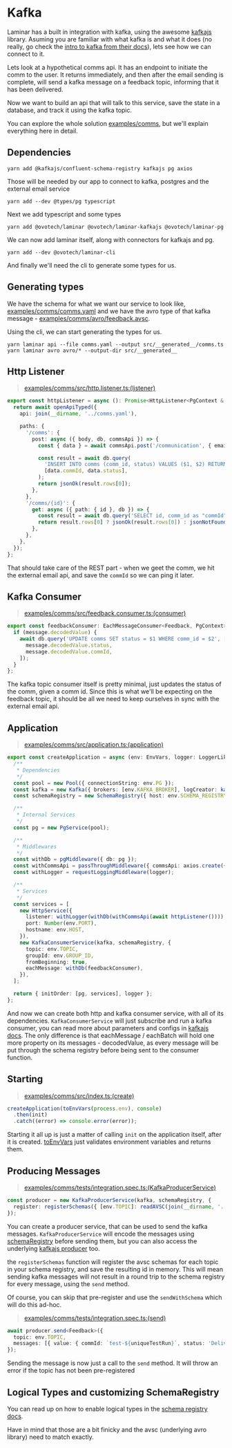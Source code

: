 # Kafka

Laminar has a built in integration with kafka, using the awesome [kafkajs](https://kafka.js.org) library. Asuming you are familiar with what kafka is and what it does (no really, go check the [intro to kafka from their docs](https://kafka.js.org/docs/introduction)), lets see how we can connect to it.

Lets look at a hypothetical comms api. It has an endpoint to initiate the comm to the user. It returns immediately, and then after the email sending is complete, will send a kafka message on a feedback topic, informing that it has been delivered.

Now we want to build an api that will talk to this service, save the state in a database, and track it using the kafka topic.

You can explore the whole solution [examples/comms](https://github.com/ovotech/laminar/tree/main/examples/comms), but we'll explain everything here in detail.

## Dependencies

```shell
yarn add @kafkajs/confluent-schema-registry kafkajs pg axios
```

Those will be needed by our app to connect to kafka, postgres and the external email service

```shell
yarn add --dev @types/pg typescript
```

Next we add typescript and some types

```shell
yarn add @ovotech/laminar @ovotech/laminar-kafkajs @ovotech/laminar-pg
```

We can now add laminar itself, along with connectors for kafkajs and pg.

```shell
yarn add --dev @ovotech/laminar-cli
```

And finally we'll need the cli to generate some types for us.

## Generating types

We have the schema for what we want our service to look like, [examples/comms/comms.yaml](https://github.com/ovotech/laminar/tree/main/examples/comms/comms.yaml) and we have the avro type of that kafka message - [examples/comms/avro/feedback.avsc](https://github.com/ovotech/laminar/tree/main/examples/comms/avro/feedback.avsc).

Using the cli, we can start generating the types for us.

```
yarn laminar api --file comms.yaml --output src/__generated__/comms.ts
yarn laminar avro avro/* --output-dir src/__generated__
```

## Http Listener

> [examples/comms/src/http.listener.ts:(listener)](https://github.com/ovotech/laminar/tree/main/examples/comms/src/http.listener.ts#L7-L33)

```typescript
export const httpListener = async (): Promise<HttpListener<PgContext & CommsApiContext>> => {
  return await openApiTyped({
    api: join(__dirname, '../comms.yaml'),

    paths: {
      '/comms': {
        post: async ({ body, db, commsApi }) => {
          const { data } = await commsApi.post('/communication', { email: body.email, template: 'test' });

          const result = await db.query(
            'INSERT INTO comms (comm_id, status) VALUES ($1, $2) RETURNING id, comm_id as "commId", status',
            [data.commId, data.status],
          );
          return jsonOk(result.rows[0]);
        },
      },
      '/comms/{id}': {
        get: async ({ path: { id }, db }) => {
          const result = await db.query('SELECT id, comm_id as "commId", status FROM comms WHERE id = $1', [id]);
          return result.rows[0] ? jsonOk(result.rows[0]) : jsonNotFound({ message: 'Comm Not Found' });
        },
      },
    },
  });
};
```

That should take care of the REST part - when we geet the comm, we hit the external email api, and save the `commId` so we can ping it later.

## Kafka Consumer

> [examples/comms/src/feedback.consumer.ts:(consumer)](https://github.com/ovotech/laminar/tree/main/examples/comms/src/feedback.consumer.ts#L5-L14)

```typescript
export const feedbackConsumer: EachMessageConsumer<Feedback, PgContext> = async ({ db, message }) => {
  if (message.decodedValue) {
    await db.query('UPDATE comms SET status = $1 WHERE comm_id = $2', [
      message.decodedValue.status,
      message.decodedValue.commId,
    ]);
  }
};
```

The kafka topic consumer itself is pretty minimal, just updates the status of the comm, given a comm id. Since this is what we'll be expecting on the feedback topic, it should be all we need to keep ourselves in sync with the external email api.

## Application

> [examples/comms/src/application.ts:(application)](https://github.com/ovotech/laminar/tree/main/examples/comms/src/application.ts#L22-L62)

```typescript
export const createApplication = async (env: EnvVars, logger: LoggerLike): Promise<Application> => {
  /**
   * Dependencies
   */
  const pool = new Pool({ connectionString: env.PG });
  const kafka = new Kafka({ brokers: [env.KAFKA_BROKER], logCreator: kafkaLogCreator(logger) });
  const schemaRegistry = new SchemaRegistry({ host: env.SCHEMA_REGISTRY });

  /**
   * Internal Services
   */
  const pg = new PgService(pool);

  /**
   * Middlewares
   */
  const withDb = pgMiddleware({ db: pg });
  const withCommsApi = passThroughMiddleware({ commsApi: axios.create({ baseURL: env.EMAIL_API }) });
  const withLogger = requestLoggingMiddleware(logger);

  /**
   * Services
   */
  const services = [
    new HttpService({
      listener: withLogger(withDb(withCommsApi(await httpListener()))),
      port: Number(env.PORT),
      hostname: env.HOST,
    }),
    new KafkaConsumerService(kafka, schemaRegistry, {
      topic: env.TOPIC,
      groupId: env.GROUP_ID,
      fromBeginning: true,
      eachMessage: withDb(feedbackConsumer),
    }),
  ];

  return { initOrder: [pg, services], logger };
};
```

And now we can create both http and kafka consumer service, with all of its dependencies. `KafkaConsumerService` will just subscribe and run a kafka consumer, you can read more about parameters and configs in [kafkajs docs](https://kafka.js.org/docs/consuming). The only difference is that eachMessage / eachBatch will hold one more property on its messages - decodedValue, as every message will be put through the schema registry before being sent to the consumer function.

## Starting

> [examples/comms/src/index.ts:(create)](https://github.com/ovotech/laminar/tree/main/examples/comms/src/index.ts#L5-L9)

```typescript
createApplication(toEnvVars(process.env), console)
  .then(init)
  .catch((error) => console.error(error));
```

Starting it all up is just a matter of calling `init` on the application itself, after it is created. [toEnvVars](https://github.com/ovotech/laminar/tree/main/examples/comms/src/env.ts) just validates environment variables and returns them.

## Producing Messages

> [examples/comms/tests/integration.spec.ts:(KafkaProducerService)](https://github.com/ovotech/laminar/tree/main/examples/comms/tests/integration.spec.ts#L60-L64)

```typescript
const producer = new KafkaProducerService(kafka, schemaRegistry, {
  register: registerSchemas({ [env.TOPIC]: readAVSC(join(__dirname, '../avro/feedback.avsc')) }),
});
```

You can create a producer service, that can be used to send the kafka messages. `KafkaProducerService` will encode the messages using [schemaRegistry](https://kafkajs.github.io/confluent-schema-registry/) before sending them, but you can also access the underlying [kafkajs producer](https://kafka.js.org/docs/producing) too.

the `registerSchemas` function will register the avsc schemas for each topic in your schema registry, and save the resulting id in memory. This will mean sending kafka messages will not result in a round trip to the schema registry for every message, using the `send` method.

Of course, you can skip that pre-register and use the `sendWithSchema` which will do this ad-hoc.

> [examples/comms/tests/integration.spec.ts:(send)](https://github.com/ovotech/laminar/tree/main/examples/comms/tests/integration.spec.ts#L96-L101)

```typescript
await producer.send<Feedback>({
  topic: env.TOPIC,
  messages: [{ value: { commId: `test-${uniqueTestRun}`, status: 'Delivered' } }],
});
```

Sending the message is now just a call to the `send` method. It will throw an error if the topic has not been pre-registered

## Logical Types and customizing SchemaRegistry

You can read up on how to enable logical types in the [schema registry docs](https://kafkajs.github.io/confluent-schema-registry/docs/custom-types).

Have in mind that those are a bit finicky and the avsc (underlying avro library) need to match exactly.

